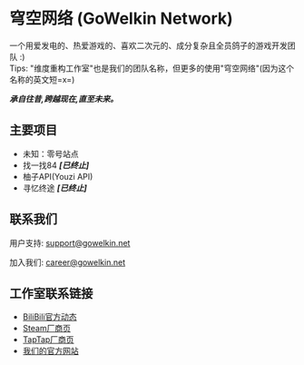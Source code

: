 # 穹空网络 (GoWelkin Network)
一个用爱发电的、热爱游戏的、喜欢二次元的、成分复杂且全员鸽子的游戏开发团队 :) <br>
Tips: "维度重构工作室"也是我们的团队名称，但更多的使用"穹空网络"(因为这个名称的英文短=x=) <br>

_**承自往昔,跨越现在,直至未来。**_

## 主要项目
- 未知：零号站点
- 找一找84 _**[已终止]**_ 
- 柚子API(Youzi API)
- 寻忆终途 _**[已终止]**_

## 联系我们
用户支持: support@gowelkin.net

加入我们: career@gowelkin.net

## 工作室联系链接
- [BiliBili官方动态](https://space.bilibili.com/3546784620087914/dynamic)
- [Steam厂商页](https://store.steampowered.com/developer/DimenRefactor-Studio)
- [TapTap厂商页](https://www.taptap.cn/developer/281931)
- [我们的官方网站](https://www.gowelkin.net)
